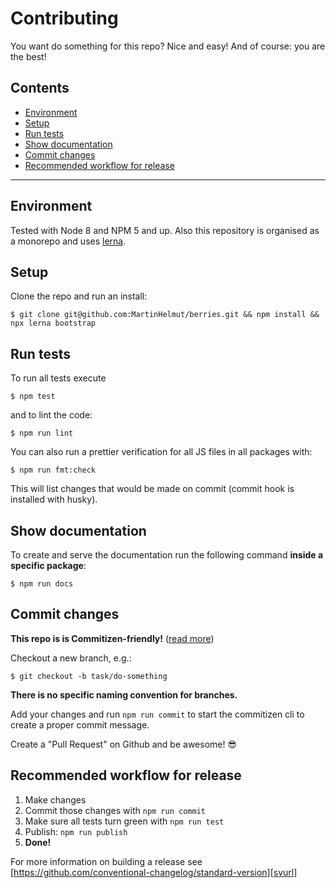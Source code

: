 # Contributing

You want do something for this repo? Nice and easy! And of course: you
are the best!

## Contents

* [Environment](#environment)
* [Setup](#setup)
* [Run tests](#run-tests)
* [Show documentation](#show-documentation)
* [Commit changes](#commit-changes)
* [Recommended workflow for release](#recommended-workflow-for-release)

---

## Environment

Tested with Node 8 and NPM 5 and up. Also this repository is organised as a monorepo and uses [lerna][lnurl].

## Setup

Clone the repo and run an install:

```shell
$ git clone git@github.com:MartinHelmut/berries.git && npm install && npx lerna bootstrap
```

## Run tests

To run all tests execute

```shell
$ npm test
```

and to lint the code:

```shell
$ npm run lint
```

You can also run a prettier verification for all JS files in all packages with:

```shell
$ npm run fmt:check
```

This will list changes that would be made on commit (commit hook is installed with husky).

## Show documentation

To create and serve the documentation run the following command **inside a specific package**:

```shell
$ npm run docs
```

## Commit changes

**This repo is is Commitizen-friendly!** ([read more][czcli])

Checkout a new branch, e.g.:

```shell
$ git checkout -b task/do-something
```

**There is no specific naming convention for branches.**

Add your changes and run `npm run commit` to start the commitizen cli to create a proper commit message.

Create a "Pull Request" on Github and be awesome! 😎

## Recommended workflow for release

1. Make changes
2. Commit those changes with `npm run commit`
3. Make sure all tests turn green with `npm run test`
4. Publish: `npm run publish`
5. **Done!**

For more information on building a release see [https://github.com/conventional-changelog/standard-version][svurl]

[lnurl]: https://github.com/lerna/lerna
[czcli]: http://commitizen.github.io/cz-cli/
[svurl]: https://github.com/conventional-changelog/standard-version
